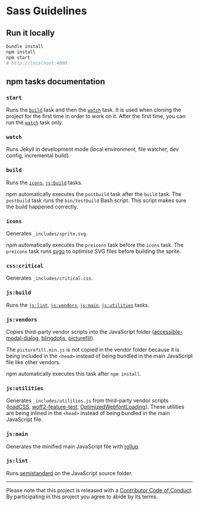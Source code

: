 # Sass Guidelines

## Run it locally

```sh
bundle install
npm install
npm start
# http://localhost:4000
```

## npm tasks documentation

### `start`

Runs the [`build`](#build) task and then the [`watch`](#watch) task. It is used when cloning the project for the first time in order to work on it. After the first time, you can run the [`watch`](#watch) task only.

### `watch`

Runs Jekyll in development mode (local environment, file watcher, dev config, incremental build).

### `build`

Runs the [`icons`](#icons), [`js:build`](#jsbuild)  tasks.

npm automatically executes the `postbuild` task after the `build` task. The `postbuild` task runs the `bin/testbuild` Bash script. This script makes sure the build happened correctly.

### `icons`

Generates `_includes/sprite.svg`.

npm automatically executes the `preicons` task before the `icons` task. The `preicons` task runs [svgo](https://github.com/ajstarks/svgo) to optimise SVG files before building the sprite.

### `css:critical`

Generates `_includes/critical.css`.

### `js:build`

Runs the [`js:lint`](#jslint), [`js:vendors`](#jsvendords), [`js:main`](#jsmain), [`js:utilities`](#jsutilities) tasks.

### `js:vendors`

Copies third-party vendor scripts into the JavaScript folder ([accessible-modal-dialog](https://github.com/edenspiekermann/accessible-modal-dialog), [blingdotjs](https://gist.github.com/HugoGiraudel/7d867cda127e64d38f28), [picturefill](https://github.com/scottjehl/picturefill)).

The `picturefill.min.js` is not copied in the vendor folder because it is being included in the `<head>` instead of being bundled in the main JavaScript file like other vendors.

npm automatically executes this task after `npm install`.

### `js:utilities`

Generates `_includes/utilities.js` from third-party vendor scripts ([loadCSS](https://github.com/filamentgroup/loadCSS), [woff2-feature-test](https://github.com/filamentgroup/woff2-feature-test), [OptimizedWebfontLoading](https://gist.github.com/HugoGiraudel/2a65d6a37675412a2463)). These utilities are being inlined in the `<head>` instead of being bundled in the main JavaScript file.

### `js:main`

Generates the minified main JavaScript file with [rollup](http://rollupjs.org/).

### `js:lint`

Runs [semistandard](https://github.com/Flet/semistandard) on the JavaScript source folder.

---

Please note that this project is released with a [Contributor Code of Conduct](CODE_OF_CONDUCT.md). By participating in this project you agree to abide by its terms.

